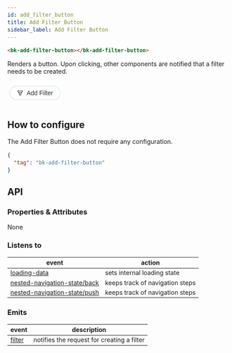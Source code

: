 ```yaml
---
id: add_filter_button
title: Add Filter Button
sidebar_label: Add Filter Button
---
```

<!--
WARNING:
This file is automatically generated. Please edit the 'README' file of the corresponding component and run `yarn copy:docs`
-->


[loading-data]: ../70_events.md#loading-data
[nested-navigation-state/back]: ../70_events.md#nested-navigation-state---back
[nested-navigation-state/push]: ../70_events.md#nested-navigation-state---push
[filter]: ../70_events.md#filter




```html
<bk-add-filter-button></bk-add-filter-button>
```

Renders a button. Upon clicking, other components are notified that a filter needs to be created.

![add-filter-img](img/bk-add-filter-button.png)

<!-- TODO Add link to CRUD flow for filtering data -->

## How to configure

The Add Filter Button does not require any configuration.


```json
{
  "tag": "bk-add-filter-button"
}
```

## API

### Properties & Attributes

None

### Listens to

| event | action |
|-------|--------|
|[loading-data][loading-data]|sets internal loading state|
|[nested-navigation-state/back][nested-navigation-state/back]|keeps track of navigation steps|
|[nested-navigation-state/push][nested-navigation-state/push]|keeps track of navigation steps|

### Emits

| event | description |
|-------|-------------|
|[filter][filter]|notifies the request for creating a filter|
